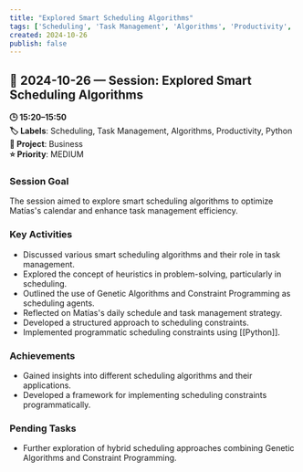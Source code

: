 ```yaml
---
title: "Explored Smart Scheduling Algorithms"
tags: ['Scheduling', 'Task Management', 'Algorithms', 'Productivity', 'Python']
created: 2024-10-26
publish: false
---
```


## 📅 2024-10-26 — Session: Explored Smart Scheduling Algorithms

**🕒 15:20–15:50**  
**🏷️ Labels**: Scheduling, Task Management, Algorithms, Productivity, Python  
**📂 Project**: Business  
**⭐ Priority**: MEDIUM  


### Session Goal
The session aimed to explore smart scheduling algorithms to optimize Matías's calendar and enhance task management efficiency.

### Key Activities
- Discussed various smart scheduling algorithms and their role in task management.
- Explored the concept of heuristics in problem-solving, particularly in scheduling.
- Outlined the use of Genetic Algorithms and Constraint Programming as scheduling agents.
- Reflected on Matías's daily schedule and task management strategy.
- Developed a structured approach to scheduling constraints.
- Implemented programmatic scheduling constraints using [[Python]].

### Achievements
- Gained insights into different scheduling algorithms and their applications.
- Developed a framework for implementing scheduling constraints programmatically.

### Pending Tasks
- Further exploration of hybrid scheduling approaches combining Genetic Algorithms and Constraint Programming.
